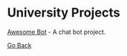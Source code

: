 # University Projects

[Awesome Bot](/awesomebot/index.md) - A chat bot project.



[Go Back](/index.md)